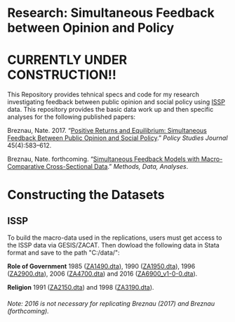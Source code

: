 # Research: Simultaneous Feedback between Opinion and Policy

# CURRENTLY UNDER CONSTRUCTION!!

This Repository provides tehnical specs and code for my research investigating feedback between public opinion and social policy using [ISSP](http://www.issp.org/menu-top/home/) data. This repository provides the basic data work up and then specific analyses for the following published papers:

Breznau, Nate. 2017. “[Positive Returns and Equilibrium: Simultaneous Feedback Between Public Opinion and Social Policy](https://doi.org/10.1111/psj.12171).” _Policy Studies Journal_ 45(4):583–612.

Breznau, Nate. forthcoming. “[Simultaneous Feedback Models with Macro-Comparative Cross-Sectional Data](https://doi.org/10.12758/mda.2017.07).” _Methods, Data, Analyses_.


# Constructing the Datasets
## ISSP 
To build the macro-data used in the replications, users must get access to the ISSP data via GESIS/ZACAT. Then dowload the following data in Stata format and save to the path "C:/data/": 

__Role of Government__ 1985 ([ZA1490.dta](http://dx.doi.org/10.4232/1.1490)), 1990 ([ZA1950.dta](http://dx.doi.org/10.4232/1.1950)), 1996 ([ZA2900.dta](http://dx.doi.org/10.4232/1.2900)), 2006 ([ZA4700.dta](http://dx.doi.org/10.4232/1.4700)) and 2016 ([ZA6900_v1-0-0.dta](http://dx.doi.org/10.4232/1.12994)).

__Religion__ 1991 ([ZA2150.dta](http://dx.doi.org/10.4232/1.2150)) and 1998 ([ZA3190.dta](http://dx.doi.org/10.4232/1.3190)).

###### Note: 2016 is not necessary for replicating Breznau (2017) and Breznau (forthcoming).

